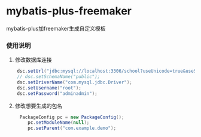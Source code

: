 # mybatis-plus-freemaker
mybatis-plus加freemaker生成自定义模板

### 使用说明
1. 修改数据库连接
```java
    dsc.setUrl("jdbc:mysql://localhost:3306/school?useUnicode=true&useSSL=false&characterEncoding=utf8");
    // dsc.setSchemaName("public");
    dsc.setDriverName("com.mysql.jdbc.Driver");
    dsc.setUsername("root");
    dsc.setPassword("adminadmin");
```
2. 修改想要生成的包名
```java
     PackageConfig pc = new PackageConfig();
        pc.setModuleName(null);
        pc.setParent("com.example.demo");
```